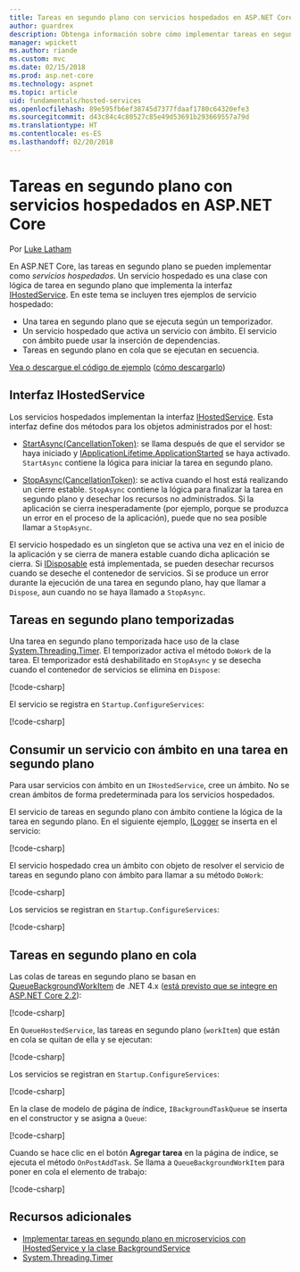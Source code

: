 ```yaml
---
title: Tareas en segundo plano con servicios hospedados en ASP.NET Core
author: guardrex
description: Obtenga información sobre cómo implementar tareas en segundo plano con servicios hospedados en ASP.NET Core.
manager: wpickett
ms.author: riande
ms.custom: mvc
ms.date: 02/15/2018
ms.prod: asp.net-core
ms.technology: aspnet
ms.topic: article
uid: fundamentals/hosted-services
ms.openlocfilehash: 89e595fb6ef38745d7377fdaaf1780c64320efe3
ms.sourcegitcommit: d43c84c4c80527c85e49d53691b293669557a79d
ms.translationtype: HT
ms.contentlocale: es-ES
ms.lasthandoff: 02/20/2018
---
```

# <a name="background-tasks-with-hosted-services-in-aspnet-core"></a>Tareas en segundo plano con servicios hospedados en ASP.NET Core

Por [Luke Latham](https://github.com/guardrex)

En ASP.NET Core, las tareas en segundo plano se pueden implementar como *servicios hospedados*. Un servicio hospedado es una clase con lógica de tarea en segundo plano que implementa la interfaz [IHostedService](/dotnet/api/microsoft.extensions.hosting.ihostedservice). En este tema se incluyen tres ejemplos de servicio hospedado:

* Una tarea en segundo plano que se ejecuta según un temporizador.
* Un servicio hospedado que activa un servicio con ámbito. El servicio con ámbito puede usar la inserción de dependencias.
* Tareas en segundo plano en cola que se ejecutan en secuencia.

[Vea o descargue el código de ejemplo](https://github.com/aspnet/Docs/tree/master/aspnetcore/fundamentals/hosted-services/samples/2.x) ([cómo descargarlo](xref:tutorials/index#how-to-download-a-sample))

## <a name="ihostedservice-interface"></a>Interfaz IHostedService

Los servicios hospedados implementan la interfaz [IHostedService](/dotnet/api/microsoft.extensions.hosting.ihostedservice). Esta interfaz define dos métodos para los objetos administrados por el host:

* [StartAsync(CancellationToken)](/dotnet/api/microsoft.extensions.hosting.ihostedservice.startasync): se llama después de que el servidor se haya iniciado y [IApplicationLifetime.ApplicationStarted](/dotnet/api/microsoft.aspnetcore.hosting.iapplicationlifetime.applicationstarted) se haya activado. `StartAsync` contiene la lógica para iniciar la tarea en segundo plano.

* [StopAsync(CancellationToken)](/dotnet/api/microsoft.extensions.hosting.ihostedservice.stopasync): se activa cuando el host está realizando un cierre estable. `StopAsync` contiene la lógica para finalizar la tarea en segundo plano y desechar los recursos no administrados. Si la aplicación se cierra inesperadamente (por ejemplo, porque se produzca un error en el proceso de la aplicación), puede que no sea posible llamar a `StopAsync`.

El servicio hospedado es un singleton que se activa una vez en el inicio de la aplicación y se cierra de manera estable cuando dicha aplicación se cierra. Si [IDisposable](/dotnet/api/system.idisposable) está implementada, se pueden desechar recursos cuando se deseche el contenedor de servicios. Si se produce un error durante la ejecución de una tarea en segundo plano, hay que llamar a `Dispose`, aun cuando no se haya llamado a `StopAsync`.

## <a name="timed-background-tasks"></a>Tareas en segundo plano temporizadas

Una tarea en segundo plano temporizada hace uso de la clase [System.Threading.Timer](/dotnet/api/system.threading.timer). El temporizador activa el método `DoWork` de la tarea. El temporizador está deshabilitado en `StopAsync` y se desecha cuando el contenedor de servicios se elimina en `Dispose`:

[!code-csharp[](hosted-services/samples/2.x/Services/TimedHostedService.cs?name=snippet1&highlight=15-16,30,37)]

El servicio se registra en `Startup.ConfigureServices`:

[!code-csharp[](hosted-services/samples/2.x/Startup.cs?name=snippet1)]

## <a name="consuming-a-scoped-service-in-a-background-task"></a>Consumir un servicio con ámbito en una tarea en segundo plano

Para usar servicios con ámbito en un `IHostedService`, cree un ámbito. No se crean ámbitos de forma predeterminada para los servicios hospedados.

El servicio de tareas en segundo plano con ámbito contiene la lógica de la tarea en segundo plano. En el siguiente ejemplo, [ILogger](/dotnet/api/microsoft.extensions.logging.ilogger) se inserta en el servicio:

[!code-csharp[](hosted-services/samples/2.x/Services/ScopedProcessingService.cs?name=snippet1)]

El servicio hospedado crea un ámbito con objeto de resolver el servicio de tareas en segundo plano con ámbito para llamar a su método `DoWork`:

[!code-csharp[](hosted-services/samples/2.x/Services/ConsumeScopedServiceHostedService.cs?name=snippet1&highlight=29-36)]

Los servicios se registran en `Startup.ConfigureServices`:

[!code-csharp[](hosted-services/samples/2.x/Startup.cs?name=snippet2)]

## <a name="queued-background-tasks"></a>Tareas en segundo plano en cola

Las colas de tareas en segundo plano se basan en [QueueBackgroundWorkItem](/dotnet/api/system.web.hosting.hostingenvironment.queuebackgroundworkitem) de .NET 4.x ([está previsto que se integre en ASP.NET Core 2.2](https://github.com/aspnet/Hosting/issues/1280)):

[!code-csharp[](hosted-services/samples/2.x/Services/BackgroundTaskQueue.cs?name=snippet1)]

En `QueueHostedService`, las tareas en segundo plano (`workItem`) que están en cola se quitan de ella y se ejecutan:

[!code-csharp[](hosted-services/samples/2.x/Services/QueuedHostedService.cs?name=snippet1&highlight=30-31,35)]

Los servicios se registran en `Startup.ConfigureServices`:

[!code-csharp[](hosted-services/samples/2.x/Startup.cs?name=snippet3)]

En la clase de modelo de página de índice, `IBackgroundTaskQueue` se inserta en el constructor y se asigna a `Queue`:

[!code-csharp[](hosted-services/samples/2.x/Pages/Index.cshtml.cs?name=snippet1)]

Cuando se hace clic en el botón **Agregar tarea** en la página de índice, se ejecuta el método `OnPostAddTask`. Se llama a `QueueBackgroundWorkItem` para poner en cola el elemento de trabajo:

[!code-csharp[](hosted-services/samples/2.x/Pages/Index.cshtml.cs?name=snippet2)]

## <a name="additional-resources"></a>Recursos adicionales

* [Implementar tareas en segundo plano en microservicios con IHostedService y la clase BackgroundService](/dotnet/standard/microservices-architecture/multi-container-microservice-net-applications/background-tasks-with-ihostedservice)
* [System.Threading.Timer](/dotnet/api/system.threading.timer)
